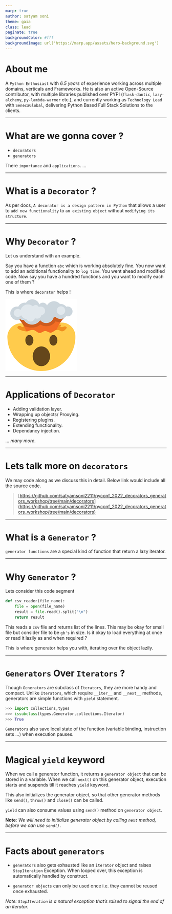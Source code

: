 ```yaml
---
marp: true
author: satyam soni
theme: gaia
class: lead
paginate: true
backgroundColor: #fff
backgroundImage: url('https://marp.app/assets/hero-background.svg')
---
```


# About me

A `Python Enthusiast` with _*6.5 years*_ of experience working across multiple domains, verticals and Frameworks. He is also an active Open-Source contributor, with multiple libraries published over PYPI (`flask-dantic`, `lazy-alchemy`, `py-lambda-warmer` etc.), and currently working as `Technology Lead` with `SenecaGlobal`, delivering Python Based Full Stack Solutions to the clients.

---

# What are we gonna cover ?

- `decorators`
- `generators`

There `importance` and `applications`. ...

---

# What is a `Decorator` ?

As per docs, `A decorator is a design pattern in Python` that allows a user to `add new functionality` to `an existing object` without `modifying its structure`.

---

# Why `Decorator` ?

Let us understand with an example.

Say you have a function `abc` which is working absolutely fine. You now want to add an additional functionality to `log time`. You went ahead and modified code. Now say you have a hundred functions and you want to modify each one of them ?

This is where `decorator` helps !

![w:200 bg right:20% blur:1px](download.png)

---

# Applications of `Decorator`

- Adding validation layer.
- Wrapping up objects/ Proxying.
- Registering plugins.
- Extending functionality.
- Dependancy injection.

... _many more_.

---

# Lets talk more on `decorators`

We may code along as we discuss this in detail. Below link would include all the source code.

> [https://github.com/satyamsoni2211/pyconf_2022_decorators_generators_workshop/tree/main/decorators](https://github.com/satyamsoni2211/pyconf_2022_decorators_generators_workshop/tree/main/decorators)

---

# What is a `Generator` ?

`generator functions` are a special kind of function that return a lazy iterator.

---

# Why `Generator` ?

Lets consider this code segment

```python
def csv_reader(file_name):
    file = open(file_name)
    result = file.read().split("\n")
    return result
```

This reads a `csv` file and returns list of the lines. This may be okay for small file but consider file to be `gb's` in size. Is it okay to load everything at once or read it lazily as and when required ?

This is where generator helps you with, iterating over the object lazily.

---

# `Generators` Over `Iterators` ?

Though `Generators` are subclass of `Iterators`, they are more handy and compact. Unlike `Iterators`, which require `__iter__` and `__next__` methods, generators are simple functions with `yield` statement.

```python
>>> import collections,types
>>> issubclass(types.Generator,collections.Iterator)
>>> True
```

`Generators` also save local state of the function (variable binding, instruction sets ...) when execution pauses.

---

# Magical `yield` keyword

When we call a generator function, it returns a `generator object` that can be stored in a variable. When we call `next()` on this generator object, execution starts and suspends till it reaches `yield` keyword.

This also initializes the generator object, so that other generator methods like `send()`, `throw()` and `close()` can be called.

`yield` can also consume values using `send()` method on `generator object`.

**Note**: _We will need to initialize generator object by calling `next` method, before we can use `send()`_.

---

# Facts about `generators`

- `generators` also gets exhausted like an `iterator` object and raises `StopIteration` Exception. When looped over, this exception is automatically handled by construct.

- `generator objects` can only be used once i.e. they cannot be reused once exhausted.

_Note: `StopIteration` is a natural exception that’s raised to signal the end of an iterator._
